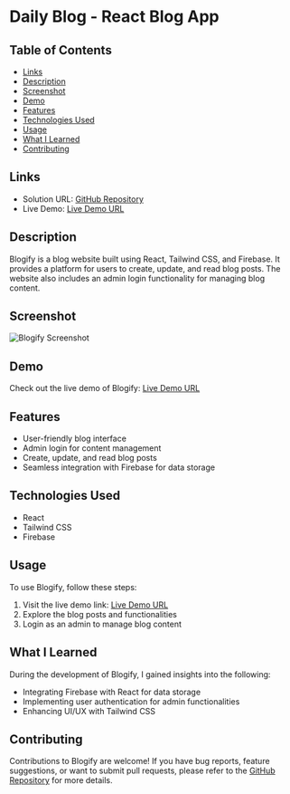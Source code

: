 # Daily Blog - React Blog App

## Table of Contents

- [Links](#links)
- [Description](#description)
- [Screenshot](#screenshot)
- [Demo](#demo)
- [Features](#features)
- [Technologies Used](#technologies-used)
- [Usage](#usage)
- [What I Learned](#what-i-learned)
- [Contributing](#contributing)

## Links

- Solution URL: [GitHub Repository]()
- Live Demo: [Live Demo URL]()

## Description

Blogify is a blog website built using React, Tailwind CSS, and Firebase. It provides a platform for users to create, update, and read blog posts. The website also includes an admin login functionality for managing blog content.

## Screenshot

![Blogify Screenshot](screenshots/blogify-screenshot.png)

## Demo

Check out the live demo of Blogify: [Live Demo URL](https://blog-website-seven-weld.vercel.app/)

## Features

- User-friendly blog interface
- Admin login for content management
- Create, update, and read blog posts
- Seamless integration with Firebase for data storage

## Technologies Used

- React
- Tailwind CSS
- Firebase

## Usage

To use Blogify, follow these steps:

1. Visit the live demo link: [Live Demo URL]()
2. Explore the blog posts and functionalities
3. Login as an admin to manage blog content

## What I Learned

During the development of Blogify, I gained insights into the following:

- Integrating Firebase with React for data storage
- Implementing user authentication for admin functionalities
- Enhancing UI/UX with Tailwind CSS

## Contributing

Contributions to Blogify are welcome! If you have bug reports, feature suggestions, or want to submit pull requests, please refer to the [GitHub Repository](https://github.com/aruntutter/blog-website-with-react-firebase-and-vite) for more details.
